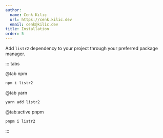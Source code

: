 ```yaml
---
author:
  name: Cenk Kılıç
  url: https://cenk.kilic.dev
  email: cenk@kilic.dev
title: Installation
order: 5
---
```


Add `listr2` dependency to your project through your preferred package manager.

<!-- more -->

::: tabs

@tab npm

```bash
npm i listr2
```

@tab yarn

```bash
yarn add listr2
```

@tab:active pnpm

```bash
pnpm i listr2
```

:::
